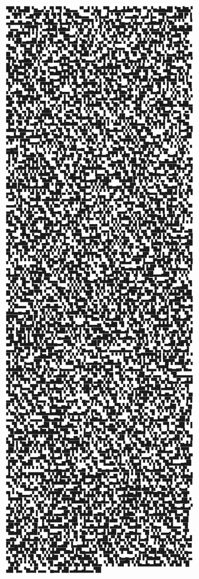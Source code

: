 ▜▛▞▙▟█▝▅▃▞▃▜▝▜▝▅▃▃▝▚▟▝▟▄▝▜▃▟▃▟▟▅▜▅▝▚▞▅▟▅▟█▝▇▟▇▞▄▝█▜▝▃▆▜▛▝█▝▊▜▝▜▙▜▙▃▃▝▚▜▃▟▝▝▛▞▃▃▅▞▃▟▐▃▝▜▚▃▟▟▊▛▐▃▆▃▆▃▅▞▙▃▜▟█▃▜▃▙▞▆▃▛▜▜▝▐▞▆▜▞▜▄▃▞▟▄▞▃▟▅▟▛▞▆▞▝▝▃▝▝▃▃▝▞▜▜▜▝▃▟▟▊▟▅▟▝▝▟▞▚▞▃▜▝▟▞▜▛▜▞▜▟▝▄▞▟▃▞▟▝▟█▟█▟▉▟▊▟▛▜▜▝▐▝▄▞▆▟▝▜▅▃▞▞▚▟▚▞▝▟▝▃▙▜▜▃▛▝▆▝▛▞▜▜▙▜▚▟▆▝▛▝▝▟▉▃▄▟▊▟▟▝▉▃▆▞▜▃▟▝▆▞▟▝▃▞▚▞▟▃▚▝▃▝▟▟▞▟▆▟▞▝▊▃▟▞▅▜▅▞▝▜▃▛▐▜▞▞▝▝▅▜▞▝█▝█▞▛▝▟▞▚▃▚▃▃▝▚▟▊▜▃▛▐▝▐▝▛▞▜▝▆▝▆▝▚▝▟▜▙▞▛▃▝▞▜▝▃▝▉▞▜▟▊▞▛▝▄▟▐▛▐▝▇▝▇▝▅▞▛▝▇▃▚▃▄▜▜▃▆▜▜▞▄▟▆▞▛▞▃▟▊▃▟▜▜▃▟▞▅▃▃▞▟▜▝▞▜▃▅▜▄▃▆▜▚▝▜▟▐▟▉▞▛▜▞▝█▞▆▟▟▜▛▃▚▝▚▃▄▝▛▜▅▝▉▃▛▝▇▃▟▟█▟▆▝█▞▞▟▟▃▟▞▄▝▐▜▅▃▄▝▇▜▟▜▅▟▚▝█▝▇▝▅▟▆▜▜▟▜▝▉▝▊▟▜▟▞▟▟▝▄▃▟▟▛▝▊▝▇▃▝▜▙▃▜▞▟▞▜▟▄▞▛▞▚▟▆▝▄▃▟▜▜▝▉▝▜▞▃▞▚▝▆▟▃▜▝▜▄▜▜▟▊▞▅▟▇▜▙▟▐▟▐▝▜▞▝▝▇▜▟▝▐▜▜▜▃▞▛▝▞▜▅▜▛▜▛▟▝▞▙▝▆▃▞▞▚▞▃▟▟▝█▝▐▝▛▃▝▝▊▞▃▟▅▝▜▜▚▝▜▟█▞▚▃▃▝▊▃▚▟▅▟▟▝█▞▆▜▅▞▛▝▐▟▞▜▃▟▐▞▝▞▅▝█▝▇▞▝▛▇▛▇▟▛▝▝▟▅▛▐▝▆▜▃▜▜▞▚▃▙▞▃▟▟▜▟▛▐▟▛▝▃▞▃▜▄▞▟▝▝▞▞▟▛▝█▜▝▜▝▞▜▝▃▞▃▜▜▃▛▜▝▟▟▟▇▝▆▝▆▞▜▃▝▜▟▝▞▃▟▜▙▟█▃▜▟█▃▅▞▙▝▃▜▄▝▞▟▇▞▝▟▝▃▅▝▊▝▞▞▃▝▚▝▛▟▝▞▝▃▜▜▄▞▟▝▉▜▃▞▄▃▝▃▜▟▛▝▉▞▟▞▟▟▜▜▙▜▃▝▇▞▜▟▄▟▃▜▚▞▃▝▝▟▉▃▅▝▜▝▟▃▜▝▜▜▝▃▟▝▇▜▟▝▇▝▊▃▅▜▚▃▟▃▜▟▅▟▅▝▃▞▙▟█▟▐▝▟▟▝▞▟▟▃▃▜▞▆▜▟▝▚▃▜▜▅▟▅▞▅▟▃▃▚▞▅▝▃▞▆▝▅▝▄▜▟▞▞▝▜▞▅▃▆▃▛▞▞▜▄▛▇▞▝▝▝▃▜▝▐▃▟▜▄▃▙▟▛▃▟▟▅▜▛▝▆▟▚▟▃▝▃▜▚▞▆▝▚▜▅▝▄▝▟▞▄▜▃▞▜▃▅▝▛▟▞▞▃▟▊▞▛▝▐▜▜▃▃▞▅▜▛▞▅▞▝▞▛▝▃▜▜▞▃▜▝▝▆▞▜▜▜▞▞▜▄▃▙▞▞▜▚▝▞▞▚▃▄▟▝▜▄▝▐▝▚▝▞▝▟▜▞▟▉▃▄▝▆▃▚▞▚▝▅▟▆▝▅▞▚▜▛▞▞▜▚▃▝▝▐▟▚▝▜▜▜▝▟▃▆▞▆▞▝▝▜▝▟▃▆▝▅▝▛▜▃▟▃▟▜▜▝▟▅▝▛▜▚▟▜▃▞▝▚▃▟▝▛▝▟▝▊▃▅▜▜▟▐▜▄▝▜▞▛▝▝▃▛▝▇▞▟▝▄▝▚▃▅▟▝▟▉▝▇▞▅▃▚▃▆▃▙▜▚▝▛▞▝▃▆▟▜▟▟▞▆▜▅▞▛▝▉▝▛▞▆▟▟▟▇▃▝▜▚▜▟▝▐▜▜▟▞▝▄▟▜▝█▛▇▃▛▜▝▟▝▞▟▞▞▞▟▟▅▜▃▝▜▞▄▛▐▜▅▝▐▃▃▜▃▟▆▝▉▝▊▟▟▝▅▟▄▃▛▃▟▞▝▃▛▜▞▞▅▞▙▜▙▝▆▟▛▜▃▝▞▜▛▜▟▃▄▟▜▟█▞▝▜▟▟▉▛▐▞▛▟▝▞▃▝▆▜▞▞▝▟█▟▊▛▇▟▃▟▃▟█▝▐▜▛▝▇▝█▃▙▞▞▞▟▜▄▃▄▞▙▟▛▃▚▞▃▞▆▝▆▃▄▞▛▝▅▃▙▝▛▝▝▟▐▞▟▝▆▟▉▃▚▞▅▞▜▃▞▝▞▝▝▃▛▝▊▝▉▟▚▞▙▃▃▜▄▟▉▟▐▞▟▜▚▟▚▜▄▝▅▟▊▃▆▟▟▞▃▃▆▟▊▟▃▞▚▜▜▃▛▃▟▞▜▝▝▞▜▝▆▟▄▞▚▟▅▝▚▞▃▃▞▟▝▜▃▟▃▝▊▞▅▞▚▞▛▝▐▜▄▃▛▞▜▞▃▝▅▝▛▜▚▟█▞▞▝▉▝▐▟▃▞▙▝▅▃▅▝▜▞▟▞▃▜▙▝█▃▄▝▅▝▝▟▇▜▞▃▟▞▟▞▝▃▃▞▛▃▄▝▆▜▞▜▜▝▉▞▝▟▊▃▛▞▆▞▝▟▛▃▅▟▄▝▚▝▟▜▚▜▜▞▟▃▚▞▟▝▐▃▜▟▆▞▞▟▞▞▜▛▇▟▞▜▚▛▐▝▚▜▙▞▜▟▞▟▛▝▐▟▉▟▜▃▟▜▜▞▄▝▃▃▝▟▟▝▞▞▄▃▛▟▐▟▛▛▇▝▛▟▟▟▊▞▝▝▅▃▛▝█▝▟▟▄▝▛▟▃▟▝▞▚▜▅▝▊▜▜▝▃▃▜▞▞▃▜▟▞▞▄▞▚▟█▟▞▝▆▃▛▃▅▞▙▃▝▛▇▝▅▟█▜▚▞▛▜▃▝▛▜▃▃▙▟▉▝▐▝▆▞▟▃▝▞▙▞▙▞▛▟▐▞▙▃▆▃▅▜▟▞▄▟▆▞▜▜▞▃▙▝▛▝▟▃▝▝▉▜▃▛▇▞▅▜▛▞▞▟▛▃▝▜▃▝▐▟▅▞▆▟▆▞▃▟█▟▝▜▃▜▙▜▚▃▛▃▛▞▞▃▙▜▝▃▜▞▞▝▄▟▜▞▃▝▞▝▛▝▚▟▇▝▇▟▝▝▟▟▞▃▜▜▞▝▐▞▚▃▞▞▟▟▝▃▚▜▚▝█▜▟▜▜▜▅▝▉▞▛▝█▜▞▃▙▟▛▃▞▟▐▃▛▝▟▜▃▜▞▃▜▝▝▝▝▜▟▝▟▜▅▜▛▃▅▝█▃▞▝▃▝▃▝▉▞▚▟▃▞▜▛▐▃▃▛▇▜▟▛▐▜▝▟▜▃▝▟▇▞▄▜▜▟▄▝▛▃▞▟▜▟▜▜▄▜▚▝▝▜▙▜▚▞▅▃▄▃▆▟▐▟▛▝▜▞▟▃▙▃▃▜▟▃▙▞▞▞▛▛▇▜▅▞▞▞▚▞▛▜▅▝▇▝▚▝▜▃▟▜▜▞▆▝▟▝▟▟█▃▃▟▇▝▉▝▞▞▝▟▛▝█▃▜▟▉▞▜▃▃▜▟▝▛▞▙▜▙▃▅▜▟▟▆▜▚▟█▃▞▃▄▛▇▞▃▃▅▜▙▝▄▝▄▜▞▞▄▜▃▝▇▞▝▃▞▜▄▃▝▞▞▞▄▜▙▝▊▟▝▜▚▜▙▞▄▟▃▞▃▝▜▞▚▟▛▃▄▟▇▝▇▝▟▝▆▟▉▜▜▝▃▝▄▜▙▜▚▜▞▝▇▛▐▞▞▝▟▞▜▃▟▜▛▟▄▜▛▟▄▞▞▟▟▟▜▟▉▃▛▞▜▟▅▃▚▃▛▟█▃▜▝█▝▜▟▆▞▛▃▚▞▜▞▅▜▞▟▅▃▛▃▃▟▊▝▉▞▄▟▇▜▞▜▝▞▆▃▃▝▊▞▞▃▆▃▆▃▚▝▊▜▄▟▚▝▆▝▟▞▝▝█▝▜▞▙▞▚▛▐▞▝▃▙▜▝▜▅▃▅▟▟▃▄▃▆▝▆▝▊▞▞▜▄▞▟▟▅▛▇▞▜▟▞▟▜▞▚▜▟▞▙▛▐▞▟▟▊▟▜▟▝▜▛▝▅▝█▜▜▃▞▟▊▛▐▟▝▟▞▟▚▝▇▝▝▝▛▜▅▞▛▟▃▟▉▞▝▟▄▝▊▃▞▜▙▃▟▝█▟▃▟▛▞▚▝▜▟▃▟▐▜▄▜▅▛▇▃▆▟▚▃▟▜▃▃▅▝▆▟▇▝▊▝▅▜▜▞▝▞▄▟▟▟▟▝▉▟▚▝▛▛▐▟▊▜▚▜▛▞▟▃▜▟▉▞▞▛▐▝▇▝█▜▙▃▚▟▅▃▟▝▅▟▇▝▃▜▞▝▛▃▅▞▙▞▟▟▉▝█▟▐▝█▜▛▃▞▞▄▃▆▞▟▜▝▟▛▃▆▟█▜▄▜▃▟▅▃▜▟▜▝▞▛▐▞▚▛▐▞▚▟▄▛▇▜▟▟▅▜▞▞▙▟▄▃▞▜▙▞▝▃▚▟▉▛▐▞▛▞▄▝▚▞▝▟▞▟▝▝▇▝▃▟▊▟█▜▞▃▃▛▇▞▜▝▉▜▅▜▛▃▄▞▃▞▝▞▅▃▄▝▇▃▞▃▃▃▆▃▃▜▛▝▆▃▜▃▚▃▞▟▅▃▟▜▝▟▚▃▛▝▃▟▆▟▛▜▟▞▝▞▞▝▚▝▟▟▐▃▅▝▝▝▐▃▙▝▇▜▜▜▜▟▐▞▟▟▚▟▝▝▆▝▟▝▚▃▄▜▛▝▆▝▚▜▝▟▆▝▊▞▃▃▅▃▚▟▇▃▙▝▊▝▛▟▐▃▛▜▞▝█▜▚▟▉▟▚▟▟▟█▞▅▟▞▛▐▞▅▃▚▃▃▃▛▜▜▟▟▜▟▜▄▟▝▜▞▃▆▃▃▛▐▃▃▜▜▜▄▃▄▞▙▃▞▟▜▟▞▝▞▜▄▛▐▞▃▟▟▞▃▞▝▃▞▝▇▝▃▛▇▝▜▞▃▝▝▟▉▃▞▃▃▝▚▝█▃▃▃▃▜▞▝▞▜▜▝▚▟▉▃▆▟█▞▅▜▃▞▜▟▊▃▆▞▟▞▄▝▛▝▛▝▊▟▜▝▜▞▅▜▄▃▛▃▟▟▜▝▛▜▃▃▜▛▐▃▜▃▙▃▞▞▙▞▝▟█▞▆▜▞▟▃▞▚▞▝▞▃▟▅▜▜▟▉▃▙▟▞▞▃▜▜▟▄▝▅▞▜▃▆▜▞▞▝▜▝▃▜▞▝▝▜▝▃▞▛▞▙▟▝▞▚▟▐▟▜▛▇▝▟▃▅▃▛▝▄▝▅▃▆▜▞▞▙▞▜▃▃▝▉▜▟▞▃▃▅▝▄▃▜▜▃▝▄▝▉▝▝▝▉▞▞▜▛▃▛▝▄▜▚▞▙▝▐▜▛▝▄▜▄▝▜▞▆▞▝▟▆▃▅▟▞▝▄▝▚▞▝▝▚▟▄▞▜▞▟▞▝▜▛▃▝▝▟▞▄▟▇▝▃▝▆▞▅▞▄▃▙▜▚▟▅▃▙▟█▟▚▃▅▃▅▛▐▜▄▝▐▟▉▟▞▝▜▝▜▞▄▝▊▝▞▝▐▞▃▜▟▜▃▃▜▞▙▝▃▃▃▜▙▃▅▟▞▝▟▃▙▝▞▟▆▟▃▞▙▞▃▃▝▟▛▟▚▞▆▃▙▟▛▝▚▟▉▟▄▝▊▝▚▞▅▝▃▟▉▝█▟▃▟▆▃▚▝▉▜▃▝▜▃▆▞▙▜▞▃▛▝▜▃▛▞▆▝▜▝▚▟█▝▐▝▉▟▇▞▙▟▆▟▇▟▇▟▞▜▙▝▆▝▐▃▞▞▛▟▝▜▛▃▅▜▛▟▅▟▝▞▃▝▄▞▅▞▅▞▅▞▜▃▆▟▚▝▛▝▝▟▊▃▛▟▄▃▆▞▞▜▚▝▆▃▛▃▝▟▊▝▞▜▄▝▄▝▟▞▃▞▃▟▊▞▝▜▜▟▐▝▇▟▛▟▚▟▜▟▞▝▊▞▜▜▙▛▇▝▟▝▐▞▙▝▅▝▄▞▆▝█▟▊▟▃▜▅▜▝▞▅▟▟▟▉▞▟▟▊▞▞▟▝▝▉▟▊▟▆▜▜▝▉▞▄▝▟▃▆▜▅▞▟▜▛▝▆▃▜▝▝▟▟▃▄▝▊▜▜▞▃▝▆▞▝▃▃▟▇▝▟▃▟▝▛▞▄▝▃▟▚▃▝▜▟▞▅▜▝▝▟▟▞▃▃▞▝▜▄▝▄▟▛▞▙▛▐▜▛▝▆▟▊▝▚▝▜▞▙▃▆▜▙▞▝▝▃▝▇▝▜▃▆▞▟▃▚▜▄▟▝▝▞▞▙▝█▟▃▃▄▟▊▜▚▝▟▝▝▝▝▝▚▟▃▟▄▃▅▜▞▃▅▝▊▝▅▃▄▃▆▞▆▃▚▜▟▞▙▃▙▟▟▝▆▞▝▟▚▟▃▜▟▜▟▜▜▜▙▝▞▟▜▟▃▜▅▝█▟▅▟▇▜▞▃▆▝▐▜▝▝▊▜▄▝▞▜▅▞▅▜▞▟▅▟▄▝▊▞▃▝▄▝▃▛▇▜▟▟▇▟▚▟▟▜▃▟▚▜▄▝▄▃▙▜▟▝▟▜▝▝▛▝▛▝▜▜▝▃▞▟▜▝▚▝▝▜▟▃▆▝▇▞▞▃▄▞▃▃▆▜▃▝▃▟▛▝▜▃▚▟▅▛▇▟▉▟▅▜▞▝▇▞▙▞▚▃▞▜▝▝▆▃▃▞▃▜▞▟▜▜▛▟▃▜▛▛▐▟▟▞▛▟▜▟▝▃▟▟▆▟▇▝▛▛▇▛▇▟▜▞▅▜▛▝▛▜▜▝▅▝▞▃▞▝▐▜▄▜▜▜▙▟▇▟▝▟▃▟▃▜▄▝▟▟▇▜▞▟▚▞▄▞▜▃▄▜▄▟█▞▟▃▚▜▞▃▄▝▉▞▚▜▛▃▅▞▚▃▆▝▟▞▙▜▝▃▞▃▛▟▃▜▟▞▜▜▄▜▞▜▄▜▙▃▟▃▞▃▛▞▛▞▃▛▐▝▚▟▊▃▃▟▛▞▙▜▟▟▊▃▅▟▝▟▚▛▐▟▆▞▝▝▉▃▟▟▟▞▛▜▃▞▜▟▃▜▅▜▜▞▆▝▛▟▟▟▇▝▚▟▉▝▐▟▃▜▟▝▉▟▅▝▛▛▇▟▐▜▟▝▞▟▚▛▇▝▊▟▉▟▉▜▚▞▚▝▉▃▙▞▆▃▆▟▊▞▛▝▟▃▆▃▙▟▊▃▅▟▝▜▄▟▆▝▃▜▄▃▝▜▟▃▃▝▊▜▅▟▉▝▄▟▉▞▝▜▃▃▅▝▟▝▆▝▆▞▅▜▃▟▐▟▊▃▛▃▅▟▃▝▇▝▞▞▃▃▞▜▅▝▛▃▅▞▝▟▟▃▆▞▄▞▅▜▟▝▞▃▜▝█▃▃▞▄▟▊▞▚▜▃▜▚▟▐▃▟▝▜▜▄▞▙▜▃▞▙▟▛▟▄▟█▝▅▜▝▞▝▟▉▃▟▛▐▃▄▟▟▝▄▜▞▛▇▝▛▃▚▜▄▝▆▞▃▝▝▟▞▝▜▝▅▞▆▞▛▜▟▞▛▟▛▝▛▞▟▟▛▜▅▟▐▜▄▃▙▟▝▜▟▟▚▝▛▜▄▝▚▃▛▟▉▟█▞▆▞▞▞▄▃▅▝▛▃▜▝▉▝▊▞▟▟▇▝▚▝▅▛▇▟▇▞▄▝▝▜▄▜▚▃▄▃▞▟▐▜▅▟▅▝▜▞▜▜▟▞▃▝▆▜▞▝▝▞▙▝▅▝▊▃▆▟▜▞▅▞▙▟▜▟▃▝▞▜▝▟▛▜▝▞▙▃▙▃▙▟▚▝▟▜▟▝█▟▊▜▃▝▆▃▛▃▃▝▄▃▛▟▊▃▟▃▟▃▃▜▉
